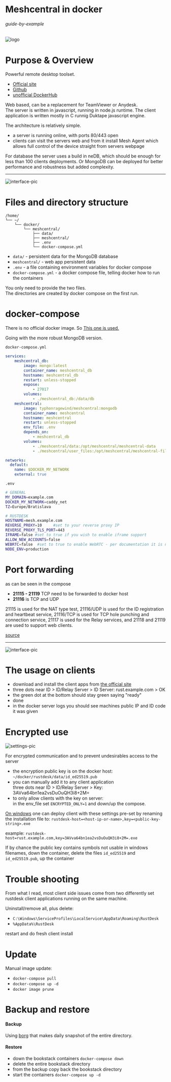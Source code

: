 # Meshcentral in docker

###### guide-by-example

![logo](https://i.imgur.com/aqBSYbu.png)

# Purpose & Overview

Powerful remote desktop toolset. 

* [Official site](https://www.meshcommander.com/meshcentral2)
* [Github](https://github.com/Ylianst/MeshCentral)
* [unofficial DockerHub](https://hub.docker.com/r/typhonragewind/meshcentral)

Web based, can be a replacement for TeamViewer or Anydesk.<br>
The server is written in javascript, running in node.js runtime.
The client application is written mostly in C runnig Duktape javascript engine.

The architecture is relatively simple.<br>

* a server is running online, with ports 80/443 open
* clients can visit the servers web and from it install Mesh Agent
  which allows full control of the device straight from servers webpage

For database the server uses a build in neDB, which should be enough for
less than 100 clients deployments. Or MongoDB can be deployed for better
performance and robustness but added complexity.

---


![interface-pic](https://i.imgur.com/0egkM4J.png)

# Files and directory structure

```
/home/
└── ~/
    └── docker/
        └── meshcentral/
            ├── data/
            ├── meshcentral/
            ├── .env
            └── docker-compose.yml
```

* `data/` - persistent data for the MongoDB database
* `meshcentral/` - web app persistent data
* `.env` - a file containing environment variables for docker compose
* `docker-compose.yml` - a docker compose file, telling docker how to run the containers

You only need to provide the two files.</br>
The directories are created by docker compose on the first run.

# docker-compose

There is no official docker image.
So [This one is used.](https://github.com/Typhonragewind/meshcentral-docker)

Going with the more robust MongoDB version.

`docker-compose.yml`
```yml
services:
    meshcentral_db:
        image: mongo:latest
        container_name: meshcentral_db
        hostname: meshcentral_db
        restart: unless-stopped
        expose:
            - 27017
        volumes:
            - ./meshcentral_db:/data/db
    meshcentral:
        image: typhonragewind/meshcentral:mongodb
        container_name: meshcentral
        hostname: meshcentral
        restart: unless-stopped
        env_file: .env
        depends_on:
            - meshcentral_db
        volumes:
            - ./meshcentral/data:/opt/meshcentral/meshcentral-data
            - ./meshcentral/user_files:/opt/meshcentral/meshcentral-files

networks:
  default:
    name: $DOCKER_MY_NETWORK
    external: true
```

`.env`
```bash
# GENERAL
MY_DOMAIN=example.com
DOCKER_MY_NETWORK=caddy_net
TZ=Europe/Bratislava

# RUSTDESK
HOSTNAME=mesh.example.com
REVERSE_PROXY=10     #set to your reverse proxy IP
REVERSE_PROXY_TLS_PORT=443
IFRAME=false #set to true if you wish to enable iframe support
ALLOW_NEW_ACCOUNTS=false    
WEBRTC=false  #set to true to enable WebRTC - per documentation it is not officially released with meshcentral, but is solid enough to work with. Use with caution
NODE_ENV=production
```

# Port forwarding

as can be seen in the compose

* **21115 - 21119** TCP need to be forwarded to docker host<br>
* **21116** is TCP and UDP 

21115 is used for the NAT type test,
21116/UDP is used for the ID registration and heartbeat service,
21116/TCP is used for TCP hole punching and connection service,
21117 is used for the Relay services,
and 21118 and 21119 are used to support web clients. 

[source](https://rustdesk.com/docs/en/self-host/install/)

---

![interface-pic](https://i.imgur.com/CK6pRyq.png)

# The usage on clients


* download and install the client apps from [the official site](https://rustdesk.com/)
* three dots near ID > ID/Relay Server > ID Server: rust.example.com > OK
* the green dot at the bottom should stay green saying "ready"
* done
* in the docker server logs you should see machines public IP and ID code it was given

# Encrypted use

![settings-pic](https://i.imgur.com/6mKkSuh.png)

For encrypted communication and to prevent undesirables access to the server

* the encryption public key is on the docker host:<br>
  `~/docker/rustdesk/data/id_ed25519.pub`
* you can manually add it to any client application<br>
  three dots near ID > ID/Relay Server > Key: 3AVva64bn1ea2vsDuOuQH3i8+2M=
* to only allow clients with the key on server:<br>
  in the env_file set `ENCRYPTED_ONLY=1` and down/up the compose.

[On windows](https://rustdesk.com/docs/en/self-host/install/#put-config-in-rustdeskexe-file-name-windows-only)
one can deploy client with these settings pre-set by renaming
the installation file to: `rustdesk-host=<host-ip-or-name>,key=<public-key-string>.exe`

example: `rustdesk-host=rust.example.com,key=3AVva64bn1ea2vsDuOuQH3i8+2M=.exe`

If by chance the public key contains symbols not usable in windows filenames,
down the container, delete the files `id_ed25519` and `id_ed25519.pub`,
up the container

# Trouble shooting

From what I read, most client side issues come from two differently set rustdesk
client applications running on the same machine.<br>

Uninstall/remove all, plus delete:

* `C:\Windows\ServiceProfiles\LocalService\AppData\Roaming\RustDesk`
* `%AppData%\RustDesk`

restart and do fresh client install

# Update

Manual image update:

- `docker-compose pull`</br>
- `docker-compose up -d`</br>
- `docker image prune`

# Backup and restore

#### Backup

Using [borg](https://github.com/DoTheEvo/selfhosted-apps-docker/tree/master/borg_backup)
that makes daily snapshot of the entire directory.
  
#### Restore

* down the bookstack containers `docker-compose down`</br>
* delete the entire bookstack directory</br>
* from the backup copy back the bookstack directory</br>
* start the containers `docker-compose up -d`

